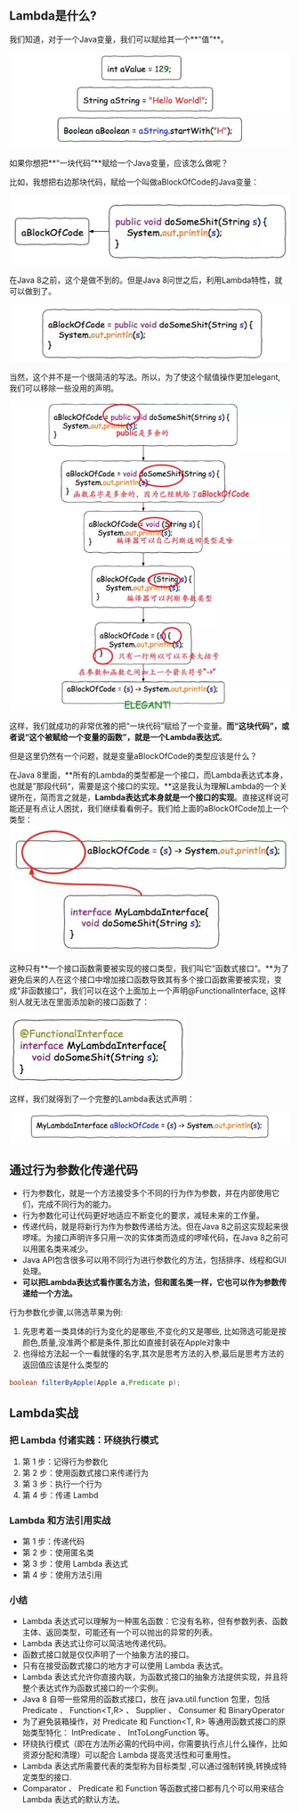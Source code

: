 ## Lambda是什么?



我们知道，对于一个Java变量，我们可以赋给其一个**“值”**。

![](assets/as.png)

如果你想把**“一块代码”**赋给一个Java变量，应该怎么做呢？

比如，我想把右边那块代码，赋给一个叫做aBlockOfCode的Java变量：


  ![](assets/640.webp)

在Java 8之前，这个是做不到的。但是Java 8问世之后，利用Lambda特性，就可以做到了。

![](assets/640-1571278709069.webp)



当然，这个并不是一个很简洁的写法。所以，为了使这个赋值操作更加elegant, 我们可以移除一些没用的声明。

![](assets/640-1571278716912.webp)

这样，我们就成功的非常优雅的把“一块代码”赋给了一个变量。**而“这块代码”，或者说“这个被赋给一个变量的函数”，就是一个Lambda表达式**。

但是这里仍然有一个问题，就是变量aBlockOfCode的类型应该是什么？

在Java 8里面，**所有的Lambda的类型都是一个接口，而Lambda表达式本身，也就是”那段代码“，需要是这个接口的实现。**这是我认为理解Lambda的一个关键所在，简而言之就是，**Lambda表达式本身就是一个接口的实现**。直接这样说可能还是有点让人困扰，我们继续看看例子。我们给上面的aBlockOfCode加上一个类型：
  ![](assets/640-1571278726840.webp)

这种只有**一个接口函数需要被实现的接口类型，我们叫它”函数式接口“。**为了避免后来的人在这个接口中增加接口函数导致其有多个接口函数需要被实现，变成"非函数接口”，我们可以在这个上面加上一个声明@FunctionalInterface, 这样别人就无法在里面添加新的接口函数了：

![](assets/640-1571278729119.webp)

这样，我们就得到了一个完整的Lambda表达式声明：

![](assets/640-1571278731018.webp)




## 通过行为参数化传递代码

* 行为参数化，就是一个方法接受多个不同的行为作为参数，并在内部使用它们，完成不同行为的能力。
*  行为参数化可让代码更好地适应不断变化的要求，减轻未来的工作量。
* 传递代码，就是将新行为作为参数传递给方法。但在Java 8之前这实现起来很啰嗦。为接口声明许多只用一次的实体类而造成的啰嗦代码，在Java 8之前可以用匿名类来减少。
*  Java API包含很多可以用不同行为进行参数化的方法，包括排序、线程和GUI处理。
* **可以把Lambda表达式看作匿名方法，但和匿名类一样，它也可以作为参数传递给一个方法。**



行为参数化步骤,以筛选苹果为例:

1. 先思考着一类具体的行为变化的是哪些,不变化的又是哪些, 比如筛选可能是按颜色,质量,没准两个都是条件,那比如直接封装在Apple对象中
2. 也得给方法起一个一看就懂的名字,其次是思考方法的入参,最后是思考方法的返回值应该是什么类型的

```java
boolean filterByApple(Apple a,Predicate p);
```



## Lambda实战



### 把 Lambda 付诸实践：环绕执行模式

1. 第 1 步：记得行为参数化
2. 第 2 步：使用函数式接口来传递行为
3. 第 3 步：执行一个行为
4. 第 4 步：传递 Lambd



### Lambda 和方法引用实战

* 第 1 步：传递代码
* 第 2 步：使用匿名类
* 第 3 步：使用 Lambda 表达式
* 第 4 步：使用方法引用



### 小结

*   Lambda 表达式可以理解为一种匿名函数：它没有名称，但有参数列表、函数主体、返回类型，可能还有一个可以抛出的异常的列表。
*  Lambda 表达式让你可以简洁地传递代码。
*  函数式接口就是仅仅声明了一个抽象方法的接口。
* 只有在接受函数式接口的地方才可以使用 Lambda 表达式。
* Lambda 表达式允许你直接内联，为函数式接口的抽象方法提供实现，并且将整个表达式作为函数式接口的一个实例。
*   Java 8 自带一些常用的函数式接口，放在 java.util.function 包里，包括 Predicate<T> 、 Function<T,R> 、 Supplier<T> 、 Consumer<T> 和 BinaryOperator<T> 
* 为了避免装箱操作，对 Predicate<T> 和 Function<T, R> 等通用函数式接口的原始类型特化： IntPredicate 、 IntToLongFunction 等。
* 环绕执行模式（即在方法所必需的代码中间，你需要执行点儿什么操作，比如资源分配和清理）可以配合 Lambda 提高灵活性和可重用性。
*  Lambda 表达式所需要代表的类型称为目标类型 ,可以通过强制转换,转换成特定类型的接口.
*  Comparator 、 Predicate 和 Function 等函数式接口都有几个可以用来结合 Lambda 表达式的默认方法。



